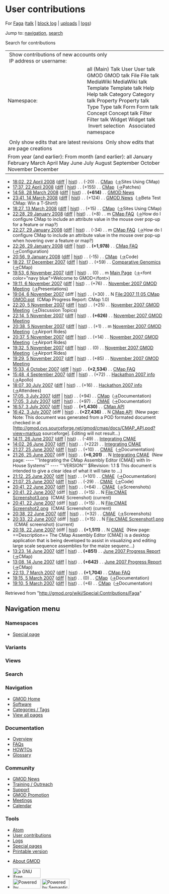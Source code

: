 <div id="mw-page-base" class="noprint">

</div>

<div id="mw-head-base" class="noprint">

</div>

<div id="content" class="mw-body" role="main">

<span id="top"></span>

<div id="mw-js-message" style="display:none;">

</div>



# <span dir="auto">User contributions</span>

<div id="bodyContent">

<div id="contentSub">

For [Faga](/wiki/User:Faga "User:Faga") (<a
href="/mediawiki/index.php?title=User_talk:Faga&amp;action=edit&amp;redlink=1"
class="new" title="User talk:Faga (page does not exist)">talk</a> \|
[block
log](/mediawiki/index.php?title=Special:Log/block&page=User%3AFaga "Special:Log/block")
\| [uploads](/wiki/Special:ListFiles/Faga "Special:ListFiles/Faga") \|
[logs](/wiki/Special:Log/Faga "Special:Log/Faga"))

</div>

<div id="jump-to-nav" class="mw-jump">

Jump to: [navigation](#mw-navigation), [search](#p-search)

</div>

<div id="mw-content-text">

Search for contributions

<table class="mw-contributions-table">
<colgroup>
<col style="width: 50%" />
<col style="width: 50%" />
</colgroup>
<tbody>
<tr class="odd">
<td colspan="2"> Show contributions of new accounts only<br />
 IP address or username:</td>
</tr>
<tr class="even">
<td class="mw-label">Namespace:</td>
<td>all (Main) Talk User User talk GMOD GMOD talk File File talk
MediaWiki MediaWiki talk Template Template talk Help Help talk Category
Category talk Property Property talk Type Type talk Form Form talk
Concept Concept talk Filter Filter talk Widget Widget talk  
 Invert selection 
 Associated namespace </td>
</tr>
<tr class="odd">
<td colspan="2"></td>
</tr>
<tr class="even">
<td colspan="2"> Only show edits that are latest revisions
 Only show edits that are page creations</td>
</tr>
<tr class="odd">
<td colspan="2">From year (and earlier): From month (and earlier): all
January February March April May June July August September October
November December</td>
</tr>
</tbody>
</table>

- <a href="/mediawiki/index.php?title=CMap&amp;oldid=5263"
  class="mw-changeslist-date" title="CMap">18:02, 22 April 2008</a>
  ([diff](/mediawiki/index.php?title=CMap&diff=prev&oldid=5263 "CMap")
  \| [hist](/mediawiki/index.php?title=CMap&action=history "CMap"))
  <span class="mw-changeslist-separator">. .</span>
  <span class="mw-plusminus-neg" dir="ltr"
  title="4,509 bytes after change">(-20)</span>‎
  <span class="mw-changeslist-separator">. .</span>
  <a href="/wiki/CMap" class="mw-contributions-title"
  title="CMap">CMap</a> ‎
  <span class="comment">([→](/wiki/CMap#Sites_Using_CMap "CMap")‎<span dir="auto"><span class="autocomment">Sites
  Using CMap</span></span>)</span>
- <a href="/mediawiki/index.php?title=CMap&amp;oldid=5262"
  class="mw-changeslist-date" title="CMap">17:37, 22 April 2008</a>
  ([diff](/mediawiki/index.php?title=CMap&diff=prev&oldid=5262 "CMap")
  \| [hist](/mediawiki/index.php?title=CMap&action=history "CMap"))
  <span class="mw-changeslist-separator">. .</span>
  <span class="mw-plusminus-pos" dir="ltr"
  title="4,529 bytes after change">(+155)</span>‎
  <span class="mw-changeslist-separator">. .</span>
  <a href="/wiki/CMap" class="mw-contributions-title"
  title="CMap">CMap</a> ‎
  <span class="comment">([→](/wiki/CMap#Patches "CMap")‎<span dir="auto"><span class="autocomment">Patches</span></span>)</span>
- <a href="/mediawiki/index.php?title=GMOD_News&amp;oldid=5130"
  class="mw-changeslist-date" title="GMOD News">14:58, 28 March 2008</a>
  ([diff](/mediawiki/index.php?title=GMOD_News&diff=prev&oldid=5130 "GMOD News")
  \|
  [hist](/mediawiki/index.php?title=GMOD_News&action=history "GMOD News"))
  <span class="mw-changeslist-separator">. .</span> **(+614)**‎
  <span class="mw-changeslist-separator">. .</span>
  <a href="/wiki/GMOD_News" class="mw-contributions-title"
  title="GMOD News">GMOD News</a> ‎
- <a href="/mediawiki/index.php?title=GMOD_News&amp;oldid=5043"
  class="mw-changeslist-date" title="GMOD News">23:41, 14 March 2008</a>
  ([diff](/mediawiki/index.php?title=GMOD_News&diff=prev&oldid=5043 "GMOD News")
  \|
  [hist](/mediawiki/index.php?title=GMOD_News&action=history "GMOD News"))
  <span class="mw-changeslist-separator">. .</span>
  <span class="mw-plusminus-pos" dir="ltr"
  title="15,819 bytes after change">(+124)</span>‎
  <span class="mw-changeslist-separator">. .</span>
  <a href="/wiki/GMOD_News" class="mw-contributions-title"
  title="GMOD News">GMOD News</a> ‎
  <span class="comment">([→](/wiki/GMOD_News#Beta_Test_CMap:_Win_a_T-Shirt.21 "GMOD News")‎<span dir="auto"><span class="autocomment">Beta
  Test CMap: Win a T-Shirt!</span></span>)</span>
- <a href="/mediawiki/index.php?title=CMap&amp;oldid=4991"
  class="mw-changeslist-date" title="CMap">18:27, 13 March 2008</a>
  ([diff](/mediawiki/index.php?title=CMap&diff=prev&oldid=4991 "CMap")
  \| [hist](/mediawiki/index.php?title=CMap&action=history "CMap"))
  <span class="mw-changeslist-separator">. .</span>
  <span class="mw-plusminus-pos" dir="ltr"
  title="4,211 bytes after change">(+15)</span>‎
  <span class="mw-changeslist-separator">. .</span>
  <a href="/wiki/CMap" class="mw-contributions-title"
  title="CMap">CMap</a> ‎
  <span class="comment">([→](/wiki/CMap#Sites_Using_CMap "CMap")‎<span dir="auto"><span class="autocomment">Sites
  Using CMap</span></span>)</span>
- <a href="/mediawiki/index.php?title=CMap_FAQ&amp;oldid=4451"
  class="mw-changeslist-date" title="CMap FAQ">22:28, 29 January 2008</a>
  ([diff](/mediawiki/index.php?title=CMap_FAQ&diff=prev&oldid=4451 "CMap FAQ")
  \|
  [hist](/mediawiki/index.php?title=CMap_FAQ&action=history "CMap FAQ"))
  <span class="mw-changeslist-separator">. .</span>
  <span class="mw-plusminus-pos" dir="ltr"
  title="6,512 bytes after change">(+8)</span>‎
  <span class="mw-changeslist-separator">. .</span> m
  <a href="/wiki/CMap_FAQ" class="mw-contributions-title"
  title="CMap FAQ">CMap FAQ</a> ‎
  <span class="comment">([→](/wiki/CMap_FAQ#How_do_I_configure_CMap_to_include_an_attribute_value_in_the_mouse_over_pop-up_for_a_feature_or_map.3F "CMap FAQ")‎<span dir="auto"><span class="autocomment">How
  do I configure CMap to include an attribute value in the mouse over
  pop-up for a feature or map?</span></span>)</span>
- <a href="/mediawiki/index.php?title=CMap_FAQ&amp;oldid=4450"
  class="mw-changeslist-date" title="CMap FAQ">22:27, 29 January 2008</a>
  ([diff](/mediawiki/index.php?title=CMap_FAQ&diff=prev&oldid=4450 "CMap FAQ")
  \|
  [hist](/mediawiki/index.php?title=CMap_FAQ&action=history "CMap FAQ"))
  <span class="mw-changeslist-separator">. .</span>
  <span class="mw-plusminus-neg" dir="ltr"
  title="6,504 bytes after change">(-34)</span>‎
  <span class="mw-changeslist-separator">. .</span> m
  <a href="/wiki/CMap_FAQ" class="mw-contributions-title"
  title="CMap FAQ">CMap FAQ</a> ‎
  <span class="comment">([→](/wiki/CMap_FAQ#How_do_I_configure_CMap_to_include_an_attribute_value_in_the_mouse_over_pop-up_when_hovering_over_a_feature_or_map.3F "CMap FAQ")‎<span dir="auto"><span class="autocomment">How
  do I configure CMap to include an attribute value in the mouse over
  pop-up when hovering over a feature or map?</span></span>)</span>
- <a href="/mediawiki/index.php?title=CMap_FAQ&amp;oldid=4449"
  class="mw-changeslist-date" title="CMap FAQ">22:26, 29 January 2008</a>
  ([diff](/mediawiki/index.php?title=CMap_FAQ&diff=prev&oldid=4449 "CMap FAQ")
  \|
  [hist](/mediawiki/index.php?title=CMap_FAQ&action=history "CMap FAQ"))
  <span class="mw-changeslist-separator">. .</span> **(+1,978)**‎
  <span class="mw-changeslist-separator">. .</span>
  <a href="/wiki/CMap_FAQ" class="mw-contributions-title"
  title="CMap FAQ">CMap FAQ</a> ‎
  <span class="comment">([→](/wiki/CMap_FAQ#Configuration "CMap FAQ")‎<span dir="auto"><span class="autocomment">Configuration</span></span>)</span>
- <a href="/mediawiki/index.php?title=CMap&amp;oldid=3938"
  class="mw-changeslist-date" title="CMap">20:56, 9 January 2008</a>
  ([diff](/mediawiki/index.php?title=CMap&diff=prev&oldid=3938 "CMap")
  \| [hist](/mediawiki/index.php?title=CMap&action=history "CMap"))
  <span class="mw-changeslist-separator">. .</span>
  <span class="mw-plusminus-neg" dir="ltr"
  title="4,057 bytes after change">(-15)</span>‎
  <span class="mw-changeslist-separator">. .</span>
  <a href="/wiki/CMap" class="mw-contributions-title"
  title="CMap">CMap</a> ‎
  <span class="comment">([→](/wiki/CMap#Code "CMap")‎<span dir="auto"><span class="autocomment">Code</span></span>)</span>
- <a href="/mediawiki/index.php?title=Comparative_Genomics&amp;oldid=3677"
  class="mw-changeslist-date" title="Comparative Genomics">18:22, 17
  December 2007</a>
  ([diff](/mediawiki/index.php?title=Comparative_Genomics&diff=prev&oldid=3677 "Comparative Genomics")
  \|
  [hist](/mediawiki/index.php?title=Comparative_Genomics&action=history "Comparative Genomics"))
  <span class="mw-changeslist-separator">. .</span>
  <span class="mw-plusminus-pos" dir="ltr"
  title="1,834 bytes after change">(+59)</span>‎
  <span class="mw-changeslist-separator">. .</span>
  <a href="/wiki/Comparative_Genomics" class="mw-contributions-title"
  title="Comparative Genomics">Comparative Genomics</a> ‎
  <span class="comment">([→](/wiki/Comparative_Genomics#CMap "Comparative Genomics")‎<span dir="auto"><span class="autocomment">CMap</span></span>)</span>
- <a href="/mediawiki/index.php?title=Main_Page&amp;oldid=3333"
  class="mw-changeslist-date" title="Main Page">19:53, 6 November 2007</a>
  ([diff](/mediawiki/index.php?title=Main_Page&diff=prev&oldid=3333 "Main Page")
  \|
  [hist](/mediawiki/index.php?title=Main_Page&action=history "Main Page"))
  <span class="mw-changeslist-separator">. .</span>
  <span class="mw-plusminus-null" dir="ltr"
  title="5,538 bytes after change">(0)</span>‎
  <span class="mw-changeslist-separator">. .</span> m
  <a href="/wiki/Main_Page" class="mw-contributions-title"
  title="Main Page">Main Page</a> ‎
  <span class="comment">([→](/wiki/Main_Page#.3Cfont_color.3D.22navy_blue.22.3EWelcome_to_GMOD.3C.2Ffont.3E "Main Page")‎<span dir="auto"><span class="autocomment">\<font
  color="navy blue"\>Welcome to GMOD\</font\></span></span>)</span>
- <a
  href="/mediawiki/index.php?title=November_2007_GMOD_Meeting&amp;oldid=3332"
  class="mw-changeslist-date" title="November 2007 GMOD Meeting">19:11, 6
  November 2007</a>
  ([diff](/mediawiki/index.php?title=November_2007_GMOD_Meeting&diff=prev&oldid=3332 "November 2007 GMOD Meeting")
  \|
  [hist](/mediawiki/index.php?title=November_2007_GMOD_Meeting&action=history "November 2007 GMOD Meeting"))
  <span class="mw-changeslist-separator">. .</span>
  <span class="mw-plusminus-pos" dir="ltr"
  title="6,139 bytes after change">(+76)</span>‎
  <span class="mw-changeslist-separator">. .</span>
  <a href="/wiki/November_2007_GMOD_Meeting"
  class="mw-contributions-title"
  title="November 2007 GMOD Meeting">November 2007 GMOD Meeting</a> ‎
  <span class="comment">([→](/wiki/November_2007_GMOD_Meeting#Presentations "November 2007 GMOD Meeting")‎<span dir="auto"><span class="autocomment">Presentations</span></span>)</span>
- <a
  href="/mediawiki/index.php?title=File:2007_11_05_CMap_GMOD.ppt&amp;oldid=3331"
  class="mw-changeslist-date" title="File:2007 11 05 CMap GMOD.ppt">19:04,
  6 November 2007</a> (diff \|
  [hist](/mediawiki/index.php?title=File:2007_11_05_CMap_GMOD.ppt&action=history "File:2007 11 05 CMap GMOD.ppt"))
  <span class="mw-changeslist-separator">. .</span>
  <span class="mw-plusminus-pos" dir="ltr"
  title="30 bytes after change">(+30)</span>‎
  <span class="mw-changeslist-separator">. .</span> N
  <a href="/wiki/File:2007_11_05_CMap_GMOD.ppt"
  class="mw-contributions-title"
  title="File:2007 11 05 CMap GMOD.ppt">File:2007 11 05 CMap GMOD.ppt</a>
  ‎ <span class="comment">(CMap Progress Report: CMap 1.0)</span>
- <a
  href="/mediawiki/index.php?title=November_2007_GMOD_Meeting&amp;oldid=3312"
  class="mw-changeslist-date" title="November 2007 GMOD Meeting">22:20, 5
  November 2007</a>
  ([diff](/mediawiki/index.php?title=November_2007_GMOD_Meeting&diff=prev&oldid=3312 "November 2007 GMOD Meeting")
  \|
  [hist](/mediawiki/index.php?title=November_2007_GMOD_Meeting&action=history "November 2007 GMOD Meeting"))
  <span class="mw-changeslist-separator">. .</span>
  <span class="mw-plusminus-pos" dir="ltr"
  title="5,563 bytes after change">(+25)</span>‎
  <span class="mw-changeslist-separator">. .</span>
  <a href="/wiki/November_2007_GMOD_Meeting"
  class="mw-contributions-title"
  title="November 2007 GMOD Meeting">November 2007 GMOD Meeting</a> ‎
  <span class="comment">([→](/wiki/November_2007_GMOD_Meeting#Discussion_Topics "November 2007 GMOD Meeting")‎<span dir="auto"><span class="autocomment">Discussion
  Topics</span></span>)</span>
- <a
  href="/mediawiki/index.php?title=November_2007_GMOD_Meeting&amp;oldid=3311"
  class="mw-changeslist-date" title="November 2007 GMOD Meeting">22:14, 5
  November 2007</a>
  ([diff](/mediawiki/index.php?title=November_2007_GMOD_Meeting&diff=prev&oldid=3311 "November 2007 GMOD Meeting")
  \|
  [hist](/mediawiki/index.php?title=November_2007_GMOD_Meeting&action=history "November 2007 GMOD Meeting"))
  <span class="mw-changeslist-separator">. .</span> **(+626)**‎
  <span class="mw-changeslist-separator">. .</span>
  <a href="/wiki/November_2007_GMOD_Meeting"
  class="mw-contributions-title"
  title="November 2007 GMOD Meeting">November 2007 GMOD Meeting</a> ‎
- <a
  href="/mediawiki/index.php?title=November_2007_GMOD_Meeting&amp;oldid=3304"
  class="mw-changeslist-date" title="November 2007 GMOD Meeting">20:38, 5
  November 2007</a>
  ([diff](/mediawiki/index.php?title=November_2007_GMOD_Meeting&diff=prev&oldid=3304 "November 2007 GMOD Meeting")
  \|
  [hist](/mediawiki/index.php?title=November_2007_GMOD_Meeting&action=history "November 2007 GMOD Meeting"))
  <span class="mw-changeslist-separator">. .</span>
  <span class="mw-plusminus-pos" dir="ltr"
  title="4,389 bytes after change">(+1)</span>‎
  <span class="mw-changeslist-separator">. .</span> m
  <a href="/wiki/November_2007_GMOD_Meeting"
  class="mw-contributions-title"
  title="November 2007 GMOD Meeting">November 2007 GMOD Meeting</a> ‎
  <span class="comment">([→](/wiki/November_2007_GMOD_Meeting#Airport_Rides "November 2007 GMOD Meeting")‎<span dir="auto"><span class="autocomment">Airport
  Rides</span></span>)</span>
- <a
  href="/mediawiki/index.php?title=November_2007_GMOD_Meeting&amp;oldid=3303"
  class="mw-changeslist-date" title="November 2007 GMOD Meeting">20:37, 5
  November 2007</a>
  ([diff](/mediawiki/index.php?title=November_2007_GMOD_Meeting&diff=prev&oldid=3303 "November 2007 GMOD Meeting")
  \|
  [hist](/mediawiki/index.php?title=November_2007_GMOD_Meeting&action=history "November 2007 GMOD Meeting"))
  <span class="mw-changeslist-separator">. .</span>
  <span class="mw-plusminus-pos" dir="ltr"
  title="4,388 bytes after change">(+14)</span>‎
  <span class="mw-changeslist-separator">. .</span>
  <a href="/wiki/November_2007_GMOD_Meeting"
  class="mw-contributions-title"
  title="November 2007 GMOD Meeting">November 2007 GMOD Meeting</a> ‎
  <span class="comment">([→](/wiki/November_2007_GMOD_Meeting#Airport_Rides "November 2007 GMOD Meeting")‎<span dir="auto"><span class="autocomment">Airport
  Rides</span></span>)</span>
- <a
  href="/mediawiki/index.php?title=November_2007_GMOD_Meeting&amp;oldid=3296"
  class="mw-changeslist-date" title="November 2007 GMOD Meeting">19:32, 5
  November 2007</a>
  ([diff](/mediawiki/index.php?title=November_2007_GMOD_Meeting&diff=prev&oldid=3296 "November 2007 GMOD Meeting")
  \|
  [hist](/mediawiki/index.php?title=November_2007_GMOD_Meeting&action=history "November 2007 GMOD Meeting"))
  <span class="mw-changeslist-separator">. .</span>
  <span class="mw-plusminus-null" dir="ltr"
  title="4,253 bytes after change">(0)</span>‎
  <span class="mw-changeslist-separator">. .</span>
  <a href="/wiki/November_2007_GMOD_Meeting"
  class="mw-contributions-title"
  title="November 2007 GMOD Meeting">November 2007 GMOD Meeting</a> ‎
  <span class="comment">([→](/wiki/November_2007_GMOD_Meeting#Airport_Rides "November 2007 GMOD Meeting")‎<span dir="auto"><span class="autocomment">Airport
  Rides</span></span>)</span>
- <a
  href="/mediawiki/index.php?title=November_2007_GMOD_Meeting&amp;oldid=3295"
  class="mw-changeslist-date" title="November 2007 GMOD Meeting">19:29, 5
  November 2007</a>
  ([diff](/mediawiki/index.php?title=November_2007_GMOD_Meeting&diff=prev&oldid=3295 "November 2007 GMOD Meeting")
  \|
  [hist](/mediawiki/index.php?title=November_2007_GMOD_Meeting&action=history "November 2007 GMOD Meeting"))
  <span class="mw-changeslist-separator">. .</span>
  <span class="mw-plusminus-pos" dir="ltr"
  title="4,253 bytes after change">(+85)</span>‎
  <span class="mw-changeslist-separator">. .</span>
  <a href="/wiki/November_2007_GMOD_Meeting"
  class="mw-contributions-title"
  title="November 2007 GMOD Meeting">November 2007 GMOD Meeting</a> ‎
- <a href="/mediawiki/index.php?title=CMap_FAQ&amp;oldid=3193"
  class="mw-changeslist-date" title="CMap FAQ">15:33, 4 October 2007</a>
  ([diff](/mediawiki/index.php?title=CMap_FAQ&diff=prev&oldid=3193 "CMap FAQ")
  \|
  [hist](/mediawiki/index.php?title=CMap_FAQ&action=history "CMap FAQ"))
  <span class="mw-changeslist-separator">. .</span> **(+2,534)**‎
  <span class="mw-changeslist-separator">. .</span>
  <a href="/wiki/CMap_FAQ" class="mw-contributions-title"
  title="CMap FAQ">CMap FAQ</a> ‎
- <a href="/mediawiki/index.php?title=Hackathon_2007_info&amp;oldid=2984"
  class="mw-changeslist-date" title="Hackathon 2007 info">15:48, 4
  September 2007</a>
  ([diff](/mediawiki/index.php?title=Hackathon_2007_info&diff=prev&oldid=2984 "Hackathon 2007 info")
  \|
  [hist](/mediawiki/index.php?title=Hackathon_2007_info&action=history "Hackathon 2007 info"))
  <span class="mw-changeslist-separator">. .</span>
  <span class="mw-plusminus-pos" dir="ltr"
  title="10,858 bytes after change">(+72)</span>‎
  <span class="mw-changeslist-separator">. .</span>
  <a href="/wiki/Hackathon_2007_info" class="mw-contributions-title"
  title="Hackathon 2007 info">Hackathon 2007 info</a> ‎
  <span class="comment">([→](/wiki/Hackathon_2007_info#Apollo "Hackathon 2007 info")‎<span dir="auto"><span class="autocomment">Apollo</span></span>)</span>
- <a href="/mediawiki/index.php?title=Hackathon_2007_info&amp;oldid=2873"
  class="mw-changeslist-date" title="Hackathon 2007 info">18:07, 30 July
  2007</a>
  ([diff](/mediawiki/index.php?title=Hackathon_2007_info&diff=prev&oldid=2873 "Hackathon 2007 info")
  \|
  [hist](/mediawiki/index.php?title=Hackathon_2007_info&action=history "Hackathon 2007 info"))
  <span class="mw-changeslist-separator">. .</span>
  <span class="mw-plusminus-pos" dir="ltr"
  title="5,984 bytes after change">(+16)</span>‎
  <span class="mw-changeslist-separator">. .</span>
  <a href="/wiki/Hackathon_2007_info" class="mw-contributions-title"
  title="Hackathon 2007 info">Hackathon 2007 info</a> ‎
  <span class="comment">([→](/wiki/Hackathon_2007_info#Attendees "Hackathon 2007 info")‎<span dir="auto"><span class="autocomment">Attendees</span></span>)</span>
- <a href="/mediawiki/index.php?title=CMap&amp;oldid=2768"
  class="mw-changeslist-date" title="CMap">17:05, 3 July 2007</a>
  ([diff](/mediawiki/index.php?title=CMap&diff=prev&oldid=2768 "CMap")
  \| [hist](/mediawiki/index.php?title=CMap&action=history "CMap"))
  <span class="mw-changeslist-separator">. .</span>
  <span class="mw-plusminus-pos" dir="ltr"
  title="3,646 bytes after change">(+94)</span>‎
  <span class="mw-changeslist-separator">. .</span>
  <a href="/wiki/CMap" class="mw-contributions-title"
  title="CMap">CMap</a> ‎
  <span class="comment">([→](/wiki/CMap#Documentation "CMap")‎<span dir="auto"><span class="autocomment">Documentation</span></span>)</span>
- <a href="/mediawiki/index.php?title=CMAE&amp;oldid=2767"
  class="mw-changeslist-date" title="CMAE">17:05, 3 July 2007</a>
  ([diff](/mediawiki/index.php?title=CMAE&diff=prev&oldid=2767 "CMAE")
  \| [hist](/mediawiki/index.php?title=CMAE&action=history "CMAE"))
  <span class="mw-changeslist-separator">. .</span>
  <span class="mw-plusminus-pos" dir="ltr"
  title="1,786 bytes after change">(+97)</span>‎
  <span class="mw-changeslist-separator">. .</span>
  <a href="/wiki/CMAE" class="mw-contributions-title"
  title="CMAE">CMAE</a> ‎
  <span class="comment">([→](/wiki/CMAE#Documentation "CMAE")‎<span dir="auto"><span class="autocomment">Documentation</span></span>)</span>
- <a href="/mediawiki/index.php?title=CMap_API&amp;oldid=2766"
  class="mw-changeslist-date" title="CMap API">16:57, 3 July 2007</a>
  ([diff](/mediawiki/index.php?title=CMap_API&diff=prev&oldid=2766 "CMap API")
  \|
  [hist](/mediawiki/index.php?title=CMap_API&action=history "CMap API"))
  <span class="mw-changeslist-separator">. .</span> **(+1,430)**‎
  <span class="mw-changeslist-separator">. .</span>
  <a href="/wiki/CMap_API" class="mw-contributions-title"
  title="CMap API">CMap API</a> ‎
- <a href="/mediawiki/index.php?title=CMap_API&amp;oldid=2764"
  class="mw-changeslist-date" title="CMap API">16:42, 3 July 2007</a>
  (diff \|
  [hist](/mediawiki/index.php?title=CMap_API&action=history "CMap API"))
  <span class="mw-changeslist-separator">. .</span> **(+27,436)**‎
  <span class="mw-changeslist-separator">. .</span> N
  <a href="/wiki/CMap_API" class="mw-contributions-title"
  title="CMap API">CMap API</a> ‎ <span class="comment">(New page: Note:
  This document was generated from a POD formated document checked in at
  \[http://gmod.cvs.sourceforge.net/gmod/cmap/docs/CMAP_API.pod?view=markup
  sourceforge\]. Editing will not result...)</span>
- <a href="/mediawiki/index.php?title=Integrating_CMAE&amp;oldid=2752"
  class="mw-changeslist-date" title="Integrating CMAE">14:11, 26 June
  2007</a>
  ([diff](/mediawiki/index.php?title=Integrating_CMAE&diff=prev&oldid=2752 "Integrating CMAE")
  \|
  [hist](/mediawiki/index.php?title=Integrating_CMAE&action=history "Integrating CMAE"))
  <span class="mw-changeslist-separator">. .</span>
  <span class="mw-plusminus-neg" dir="ltr"
  title="6,374 bytes after change">(-49)</span>‎
  <span class="mw-changeslist-separator">. .</span>
  <a href="/wiki/Integrating_CMAE" class="mw-contributions-title"
  title="Integrating CMAE">Integrating CMAE</a> ‎
- <a href="/mediawiki/index.php?title=Integrating_CMAE&amp;oldid=2751"
  class="mw-changeslist-date" title="Integrating CMAE">14:02, 26 June
  2007</a>
  ([diff](/mediawiki/index.php?title=Integrating_CMAE&diff=prev&oldid=2751 "Integrating CMAE")
  \|
  [hist](/mediawiki/index.php?title=Integrating_CMAE&action=history "Integrating CMAE"))
  <span class="mw-changeslist-separator">. .</span>
  <span class="mw-plusminus-pos" dir="ltr"
  title="6,423 bytes after change">(+222)</span>‎
  <span class="mw-changeslist-separator">. .</span>
  <a href="/wiki/Integrating_CMAE" class="mw-contributions-title"
  title="Integrating CMAE">Integrating CMAE</a> ‎
- <a href="/mediawiki/index.php?title=CMAE&amp;oldid=2750"
  class="mw-changeslist-date" title="CMAE">21:27, 25 June 2007</a>
  ([diff](/mediawiki/index.php?title=CMAE&diff=prev&oldid=2750 "CMAE")
  \| [hist](/mediawiki/index.php?title=CMAE&action=history "CMAE"))
  <span class="mw-changeslist-separator">. .</span>
  <span class="mw-plusminus-pos" dir="ltr"
  title="1,689 bytes after change">(+10)</span>‎
  <span class="mw-changeslist-separator">. .</span>
  <a href="/wiki/CMAE" class="mw-contributions-title"
  title="CMAE">CMAE</a> ‎
  <span class="comment">([→](/wiki/CMAE#Documentation "CMAE")‎<span dir="auto"><span class="autocomment">Documentation</span></span>)</span>
- <a href="/mediawiki/index.php?title=Integrating_CMAE&amp;oldid=2749"
  class="mw-changeslist-date" title="Integrating CMAE">21:26, 25 June
  2007</a> (diff \|
  [hist](/mediawiki/index.php?title=Integrating_CMAE&action=history "Integrating CMAE"))
  <span class="mw-changeslist-separator">. .</span> **(+6,201)**‎
  <span class="mw-changeslist-separator">. .</span> N
  <a href="/wiki/Integrating_CMAE" class="mw-contributions-title"
  title="Integrating CMAE">Integrating CMAE</a> ‎
  <span class="comment">(New page: ---- '''Integrating the CMap Assembly
  Editor (CMAE) with In-House Systems''' ---- '''VERSION''' \$Revision:
  1.1 \$ This document is intended to give a clear idea of what it will
  take to ...)</span>
- <a href="/mediawiki/index.php?title=CMAE&amp;oldid=2748"
  class="mw-changeslist-date" title="CMAE">21:12, 25 June 2007</a>
  ([diff](/mediawiki/index.php?title=CMAE&diff=prev&oldid=2748 "CMAE")
  \| [hist](/mediawiki/index.php?title=CMAE&action=history "CMAE"))
  <span class="mw-changeslist-separator">. .</span>
  <span class="mw-plusminus-pos" dir="ltr"
  title="1,679 bytes after change">(+101)</span>‎
  <span class="mw-changeslist-separator">. .</span>
  <a href="/wiki/CMAE" class="mw-contributions-title"
  title="CMAE">CMAE</a> ‎
  <span class="comment">([→](/wiki/CMAE#Documentation "CMAE")‎<span dir="auto"><span class="autocomment">Documentation</span></span>)</span>
- <a href="/mediawiki/index.php?title=CMAE&amp;oldid=2747"
  class="mw-changeslist-date" title="CMAE">21:07, 25 June 2007</a>
  ([diff](/mediawiki/index.php?title=CMAE&diff=prev&oldid=2747 "CMAE")
  \| [hist](/mediawiki/index.php?title=CMAE&action=history "CMAE"))
  <span class="mw-changeslist-separator">. .</span>
  <span class="mw-plusminus-neg" dir="ltr"
  title="1,578 bytes after change">(-29)</span>‎
  <span class="mw-changeslist-separator">. .</span>
  <a href="/wiki/CMAE" class="mw-contributions-title"
  title="CMAE">CMAE</a> ‎
  <span class="comment">([→](/wiki/CMAE#Code "CMAE")‎<span dir="auto"><span class="autocomment">Code</span></span>)</span>
- <a href="/mediawiki/index.php?title=CMAE&amp;oldid=2745"
  class="mw-changeslist-date" title="CMAE">20:41, 22 June 2007</a>
  ([diff](/mediawiki/index.php?title=CMAE&diff=prev&oldid=2745 "CMAE")
  \| [hist](/mediawiki/index.php?title=CMAE&action=history "CMAE"))
  <span class="mw-changeslist-separator">. .</span>
  <span class="mw-plusminus-pos" dir="ltr"
  title="1,607 bytes after change">(+64)</span>‎
  <span class="mw-changeslist-separator">. .</span>
  <a href="/wiki/CMAE" class="mw-contributions-title"
  title="CMAE">CMAE</a> ‎
  <span class="comment">([→](/wiki/CMAE#Screenshots "CMAE")‎<span dir="auto"><span class="autocomment">Screenshots</span></span>)</span>
- <a
  href="/mediawiki/index.php?title=File:CMAE_Screenshot3.png&amp;oldid=2744"
  class="mw-changeslist-date" title="File:CMAE Screenshot3.png">20:41, 22
  June 2007</a> (diff \|
  [hist](/mediawiki/index.php?title=File:CMAE_Screenshot3.png&action=history "File:CMAE Screenshot3.png"))
  <span class="mw-changeslist-separator">. .</span>
  <span class="mw-plusminus-pos" dir="ltr"
  title="15 bytes after change">(+15)</span>‎
  <span class="mw-changeslist-separator">. .</span> N
  <a href="/wiki/File:CMAE_Screenshot3.png" class="mw-contributions-title"
  title="File:CMAE Screenshot3.png">File:CMAE Screenshot3.png</a> ‎
  <span class="comment">(CMAE Screenshot)</span>
  <span class="mw-uctop">(current)</span>
- <a
  href="/mediawiki/index.php?title=File:CMAE_Screenshot2.png&amp;oldid=2743"
  class="mw-changeslist-date" title="File:CMAE Screenshot2.png">20:41, 22
  June 2007</a> (diff \|
  [hist](/mediawiki/index.php?title=File:CMAE_Screenshot2.png&action=history "File:CMAE Screenshot2.png"))
  <span class="mw-changeslist-separator">. .</span>
  <span class="mw-plusminus-pos" dir="ltr"
  title="15 bytes after change">(+15)</span>‎
  <span class="mw-changeslist-separator">. .</span> N
  <a href="/wiki/File:CMAE_Screenshot2.png" class="mw-contributions-title"
  title="File:CMAE Screenshot2.png">File:CMAE Screenshot2.png</a> ‎
  <span class="comment">(CMAE Screenshot)</span>
  <span class="mw-uctop">(current)</span>
- <a href="/mediawiki/index.php?title=CMAE&amp;oldid=2742"
  class="mw-changeslist-date" title="CMAE">20:38, 22 June 2007</a>
  ([diff](/mediawiki/index.php?title=CMAE&diff=prev&oldid=2742 "CMAE")
  \| [hist](/mediawiki/index.php?title=CMAE&action=history "CMAE"))
  <span class="mw-changeslist-separator">. .</span>
  <span class="mw-plusminus-pos" dir="ltr"
  title="1,543 bytes after change">(+32)</span>‎
  <span class="mw-changeslist-separator">. .</span>
  <a href="/wiki/CMAE" class="mw-contributions-title"
  title="CMAE">CMAE</a> ‎
  <span class="comment">([→](/wiki/CMAE#Screenshots "CMAE")‎<span dir="auto"><span class="autocomment">Screenshots</span></span>)</span>
- <a
  href="/mediawiki/index.php?title=File:CMAE_Screenshot1.png&amp;oldid=2741"
  class="mw-changeslist-date" title="File:CMAE Screenshot1.png">20:33, 22
  June 2007</a> (diff \|
  [hist](/mediawiki/index.php?title=File:CMAE_Screenshot1.png&action=history "File:CMAE Screenshot1.png"))
  <span class="mw-changeslist-separator">. .</span>
  <span class="mw-plusminus-pos" dir="ltr"
  title="15 bytes after change">(+15)</span>‎
  <span class="mw-changeslist-separator">. .</span> N
  <a href="/wiki/File:CMAE_Screenshot1.png" class="mw-contributions-title"
  title="File:CMAE Screenshot1.png">File:CMAE Screenshot1.png</a> ‎
  <span class="comment">(CMAE screenshot)</span>
  <span class="mw-uctop">(current)</span>
- <a href="/mediawiki/index.php?title=CMAE&amp;oldid=2739"
  class="mw-changeslist-date" title="CMAE">20:18, 22 June 2007</a> (diff
  \| [hist](/mediawiki/index.php?title=CMAE&action=history "CMAE"))
  <span class="mw-changeslist-separator">. .</span> **(+1,511)**‎
  <span class="mw-changeslist-separator">. .</span> N
  <a href="/wiki/CMAE" class="mw-contributions-title"
  title="CMAE">CMAE</a> ‎ <span class="comment">(New page:
  ==Description== The CMap Assembly Editor (CMAE) is a desktop
  application that is being developed to assist in visualizing and
  editing large scale sequence assemblies for the maize
  sequenc...)</span>
- <a
  href="/mediawiki/index.php?title=June_2007_Progress_Report&amp;oldid=2685"
  class="mw-changeslist-date" title="June 2007 Progress Report">13:23, 14
  June 2007</a>
  ([diff](/mediawiki/index.php?title=June_2007_Progress_Report&diff=prev&oldid=2685 "June 2007 Progress Report")
  \|
  [hist](/mediawiki/index.php?title=June_2007_Progress_Report&action=history "June 2007 Progress Report"))
  <span class="mw-changeslist-separator">. .</span> **(+851)**‎
  <span class="mw-changeslist-separator">. .</span>
  <a href="/wiki/June_2007_Progress_Report" class="mw-contributions-title"
  title="June 2007 Progress Report">June 2007 Progress Report</a> ‎
  <span class="comment">([→](/wiki/June_2007_Progress_Report#CMap "June 2007 Progress Report")‎<span dir="auto"><span class="autocomment">CMap</span></span>)</span>
- <a
  href="/mediawiki/index.php?title=June_2007_Progress_Report&amp;oldid=2684"
  class="mw-changeslist-date" title="June 2007 Progress Report">13:08, 14
  June 2007</a>
  ([diff](/mediawiki/index.php?title=June_2007_Progress_Report&diff=prev&oldid=2684 "June 2007 Progress Report")
  \|
  [hist](/mediawiki/index.php?title=June_2007_Progress_Report&action=history "June 2007 Progress Report"))
  <span class="mw-changeslist-separator">. .</span> **(+642)**‎
  <span class="mw-changeslist-separator">. .</span>
  <a href="/wiki/June_2007_Progress_Report" class="mw-contributions-title"
  title="June 2007 Progress Report">June 2007 Progress Report</a> ‎
  <span class="comment">([→](/wiki/June_2007_Progress_Report#CMap "June 2007 Progress Report")‎<span dir="auto"><span class="autocomment">CMap</span></span>)</span>
- <a href="/mediawiki/index.php?title=CMap_FAQ&amp;oldid=1443"
  class="mw-changeslist-date" title="CMap FAQ">22:13, 7 March 2007</a>
  ([diff](/mediawiki/index.php?title=CMap_FAQ&diff=prev&oldid=1443 "CMap FAQ")
  \|
  [hist](/mediawiki/index.php?title=CMap_FAQ&action=history "CMap FAQ"))
  <span class="mw-changeslist-separator">. .</span> **(+1,704)**‎
  <span class="mw-changeslist-separator">. .</span>
  <a href="/wiki/CMap_FAQ" class="mw-contributions-title"
  title="CMap FAQ">CMap FAQ</a> ‎
- <a href="/mediawiki/index.php?title=CMap&amp;oldid=1343"
  class="mw-changeslist-date" title="CMap">19:15, 5 March 2007</a>
  ([diff](/mediawiki/index.php?title=CMap&diff=prev&oldid=1343 "CMap")
  \| [hist](/mediawiki/index.php?title=CMap&action=history "CMap"))
  <span class="mw-changeslist-separator">. .</span>
  <span class="mw-plusminus-null" dir="ltr"
  title="3,114 bytes after change">(0)</span>‎
  <span class="mw-changeslist-separator">. .</span>
  <a href="/wiki/CMap" class="mw-contributions-title"
  title="CMap">CMap</a> ‎
  <span class="comment">([→](/wiki/CMap#Documentation "CMap")‎<span dir="auto"><span class="autocomment">Documentation</span></span>)</span>
- <a href="/mediawiki/index.php?title=CMap&amp;oldid=1342"
  class="mw-changeslist-date" title="CMap">19:10, 5 March 2007</a>
  ([diff](/mediawiki/index.php?title=CMap&diff=prev&oldid=1342 "CMap")
  \| [hist](/mediawiki/index.php?title=CMap&action=history "CMap"))
  <span class="mw-changeslist-separator">. .</span>
  <span class="mw-plusminus-pos" dir="ltr"
  title="3,114 bytes after change">(+6)</span>‎
  <span class="mw-changeslist-separator">. .</span>
  <a href="/wiki/CMap" class="mw-contributions-title"
  title="CMap">CMap</a> ‎
  <span class="comment">([→](/wiki/CMap#Documentation "CMap")‎<span dir="auto"><span class="autocomment">Documentation</span></span>)</span>

</div>

<div class="printfooter">

Retrieved from "<http://gmod.org/wiki/Special:Contributions/Faga>"

</div>

<div id="catlinks" class="catlinks catlinks-allhidden">

</div>

<div class="visualClear">

</div>

</div>

</div>

<div id="mw-navigation">

## Navigation menu

<div id="mw-head">



<div id="left-navigation">

<div id="p-namespaces" class="vectorTabs" role="navigation"
aria-labelledby="p-namespaces-label">

### Namespaces

- <span id="ca-nstab-special">[Special
  page](/wiki/Special:Contributions/Faga "This is a special page, you cannot edit the page itself")</span>

</div>

<div id="p-variants" class="vectorMenu emptyPortlet" role="navigation"
aria-labelledby="p-variants-label">

### 

### Variants[](#)

<div class="menu">

</div>

</div>

</div>

<div id="right-navigation">

<div id="p-views" class="vectorTabs emptyPortlet" role="navigation"
aria-labelledby="p-views-label">

### Views

</div>



</div>

<div id="p-search" role="search">

### Search

<div id="simpleSearch">

</div>

</div>

</div>

</div>

<div id="mw-panel">

<div id="p-logo" role="banner">

<a href="/wiki/Main_Page"
style="background-image: url(http://gmod.org/images/GMOD-cogs.png);"
title="Visit the main page"></a>

</div>

<div id="p-Navigation" class="portal" role="navigation"
aria-labelledby="p-Navigation-label">

### Navigation

<div class="body">

- <span id="n-GMOD-Home">[GMOD Home](/wiki/Main_Page)</span>
- <span id="n-Software">[Software](/wiki/GMOD_Components)</span>
- <span id="n-Categories-.2F-Tags">[Categories /
  Tags](/wiki/Categories)</span>
- <span id="n-View-all-pages">[View all
  pages](/wiki/Special:AllPages)</span>

</div>

</div>

<div id="p-Documentation" class="portal" role="navigation"
aria-labelledby="p-Documentation-label">

### Documentation

<div class="body">

- <span id="n-Overview">[Overview](/wiki/Overview)</span>
- <span id="n-FAQs">[FAQs](/wiki/Category:FAQ)</span>
- <span id="n-HOWTOs">[HOWTOs](/wiki/Category:HOWTO)</span>
- <span id="n-Glossary">[Glossary](/wiki/Glossary)</span>

</div>

</div>

<div id="p-Community" class="portal" role="navigation"
aria-labelledby="p-Community-label">

### Community

<div class="body">

- <span id="n-GMOD-News">[GMOD News](/wiki/GMOD_News)</span>
- <span id="n-Training-.2F-Outreach">[Training /
  Outreach](/wiki/Training_and_Outreach)</span>
- <span id="n-Support">[Support](/wiki/Support)</span>
- <span id="n-GMOD-Promotion">[GMOD
  Promotion](/wiki/GMOD_Promotion)</span>
- <span id="n-Meetings">[Meetings](/wiki/Meetings)</span>
- <span id="n-Calendar">[Calendar](/wiki/Calendar)</span>

</div>

</div>

<div id="p-tb" class="portal" role="navigation"
aria-labelledby="p-tb-label">

### Tools

<div class="body">

- <span id="feedlinks"><a
  href="http://gmod.org/mediawiki/index.php?title=Special:Contributions/Faga&amp;feed=atom"
  id="feed-atom" class="feedlink" rel="alternate"
  type="application/atom+xml" title="Atom feed for this page">Atom</a></span>
- <span id="t-contributions">[User
  contributions](/wiki/Special:Contributions/Faga "A list of contributions of this user")</span>
- <span id="t-log">[Logs](/wiki/Special:Log/Faga)</span>
- <span id="t-specialpages"><a href="/wiki/Special:SpecialPages" accesskey="q"
  title="A list of all special pages [q]">Special pages</a></span>
- <span id="t-print"><a
  href="/mediawiki/index.php?title=Special:Contributions/Faga&amp;printable=yes"
  rel="alternate" accesskey="p"
  title="Printable version of this page [p]">Printable version</a></span>

</div>

</div>

</div>

</div>

<div id="footer" role="contentinfo">

- <span id="footer-places-about">[About
  GMOD](/wiki/GMOD:About "GMOD:About")</span>

<!-- -->

- <span id="footer-copyrightico">[<img src="http://www.gnu.org/graphics/gfdl-logo-small.png" width="88"
  height="31" alt="a GNU Free Documentation License" />](http://www.gnu.org/licenses/fdl-1.3.html)</span>
- <span id="footer-poweredbyico">[<img src="/mediawiki/skins/common/images/poweredby_mediawiki_88x31.png"
  width="88" height="31" alt="Powered by MediaWiki" />](//www.mediawiki.org/)
  [<img
  src="/mediawiki/extensions/SemanticMediaWiki/includes/../resources/images/smw_button.png"
  width="88" height="31" alt="Powered by Semantic MediaWiki" />](https://www.semantic-mediawiki.org/wiki/Semantic_MediaWiki)</span>

<div style="clear:both">

</div>

</div>
